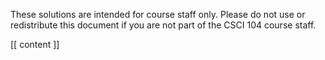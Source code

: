 These solutions are intended for course staff only.
Please do not use or redistribute this document if you are not part of the CSCI 104 course staff.

[[ content ]]
